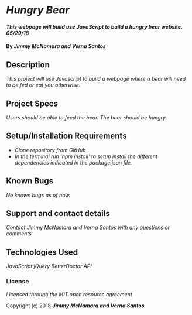 # _Hungry Bear_

#### _This webpage will build use JavaScript to build a hungry bear website. 05/29/18_

#### By _**Jimmy McNamara and Verna Santos**_

## Description

_This project will use Javascript to build a webpage where a bear will need to be fed or eat you otherwise._

## Project Specs

_Users should be able to feed the bear._
_The bear should be hungry._

## Setup/Installation Requirements

* _Clone repository from GitHub_
* _In the terminal run 'npm install' to setup install the different dependencies indicated in the package.json file._

## Known Bugs

_No known bugs as of now._

## Support and contact details

_Contact Jimmy McNamara and Verna Santos with any questions or comments_

## Technologies Used

_JavaScript_
_jQuery_
_BetterDoctor API_

### License

*Licensed through the MIT open resource agreement*

Copyright (c) 2018 **_Jimmy McNamara and Verna Santos_**

